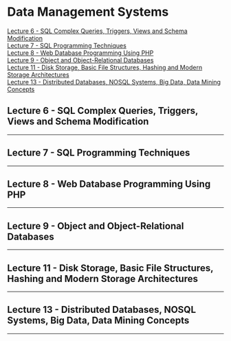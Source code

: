 # Data Management Systems

[Lecture 6 - SQL Complex Queries, Triggers, Views and Schema Modification ](#Lecture6)
<br>
[Lecture 7 - SQL Programming Techniques ](#Lecture7)
<br>
[Lecture 8 - Web Database Programming Using PHP ](#Lecture8)
<br>
[Lecture 9 - Object and Object-Relational Databases ](#Lecture9)
<br>
[Lecture 11 - Disk Storage, Basic File Structures, Hashing and Modern Storage Architectures ](#Lecture11)
<br>
[Lecture 13 - Distributed Databases, NOSQL Systems, Big Data, Data Mining Concepts ](#Lecture13)
<br>

<a name="Lecture6"></a>
## Lecture 6 - SQL Complex Queries, Triggers, Views and Schema Modification

---

<a name="Lecture7"></a>
## Lecture 7 - SQL Programming Techniques

---

<a name="Lecture8"></a>
## Lecture 8 - Web Database Programming Using PHP

---

<a name="Lecture9"></a>
## Lecture 9 - Object and Object-Relational Databases

---

<a name="Lecture11"></a>
## Lecture 11 - Disk Storage, Basic File Structures, Hashing and Modern Storage Architectures

---

<a name="Lecture13"></a>
## Lecture 13 - Distributed Databases, NOSQL Systems, Big Data, Data Mining Concepts

---
